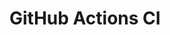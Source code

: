 # GitHub Actions CI





















































































































































































































































































































































































































































































































































































































































































































































































































































































































































































































































































































































































































































































































































































































































































































































































































































































































































































































































































































































































































































































































































































































































































































































